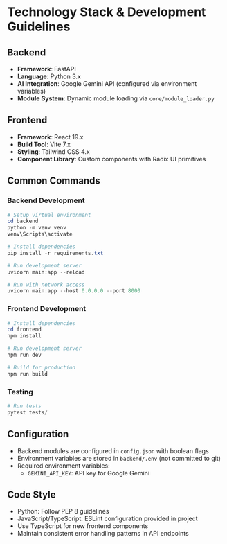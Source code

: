 # Technology Stack & Development Guidelines

## Backend
- **Framework**: FastAPI
- **Language**: Python 3.x
- **AI Integration**: Google Gemini API (configured via environment variables)
- **Module System**: Dynamic module loading via `core/module_loader.py`

## Frontend
- **Framework**: React 19.x
- **Build Tool**: Vite 7.x
- **Styling**: Tailwind CSS 4.x
- **Component Library**: Custom components with Radix UI primitives

## Common Commands

### Backend Development
```powershell
# Setup virtual environment
cd backend
python -m venv venv
venv\Scripts\activate

# Install dependencies
pip install -r requirements.txt

# Run development server
uvicorn main:app --reload

# Run with network access
uvicorn main:app --host 0.0.0.0 --port 8000
```

### Frontend Development
```powershell
# Install dependencies
cd frontend
npm install

# Run development server
npm run dev

# Build for production
npm run build
```

### Testing
```powershell
# Run tests
pytest tests/
```

## Configuration
- Backend modules are configured in `config.json` with boolean flags
- Environment variables are stored in `backend/.env` (not committed to git)
- Required environment variables:
  - `GEMINI_API_KEY`: API key for Google Gemini

## Code Style
- Python: Follow PEP 8 guidelines
- JavaScript/TypeScript: ESLint configuration provided in project
- Use TypeScript for new frontend components
- Maintain consistent error handling patterns in API endpoints